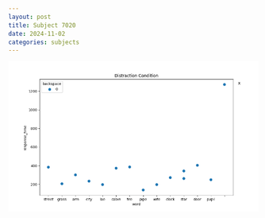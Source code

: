 ```yaml
---
layout: post
title: Subject 7020
date: 2024-11-02
categories: subjects
---
```


![](data/7020/run-22/7020_rt_acc_fuzzy_delay.png)
